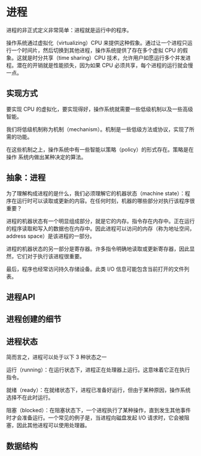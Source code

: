 # 进程
进程的非正式定义非常简单：进程就是运行中的程序。

操作系统通过虚拟化（virtualizing）CPU 来提供这种假象。通过让一个进程只运行一个时间片，然后切换到其他进程，操作系统提供了存在多个虚拟 CPU 的假象。这就是时分共享（time sharing）CPU 技术，允许用户如愿运行多个并发进程。潜在的开销就是性能损失，因为如果 CPU 必须共享，每个进程的运行就会慢一点。

## 实现方式

要实现 CPU 的虚拟化，要实现得好，操作系统就需要一些低级机制以及一些高级智能。

我们将低级机制称为机制（mechanism）。机制是一些低级方法或协议，实现了所需的功能。

在这些机制之上，操作系统中有一些智能以策略（policy）的形式存在。策略是在操作
系统内做出某种决定的算法。

## 抽象：进程

为了理解构成进程的是什么，我们必须理解它的机器状态（machine state）：程序在运行时可以读取或更新的内容。在任何时刻，机器的哪些部分对执行该程序很重要？

进程的机器状态有一个明显组成部分，就是它的内存。指令存在内存中。正在运行的程序读取和写入的数据也在内存中。因此进程可以访问的内存（称为地址空间，address space）是该进程的一部分。

进程的机器状态的另一部分是寄存器。许多指令明确地读取或更新寄存器，因此显然，它们对于执行该进程很重要。

最后，程序也经常访问持久存储设备。此类 I/O 信息可能包含当前打开的文件列表。

## 进程API


## 进程创建的细节

## 进程状态

简而言之，进程可以处于以下 3 种状态之一

运行（running）：在运行状态下，进程正在处理器上运行。这意味着它正在执行指令。
 
就绪（ready）：在就绪状态下，进程已准备好运行，但由于某种原因，操作系统选择不在此时运行。
 
阻塞（blocked）：在阻塞状态下，一个进程执行了某种操作，直到发生其他事件时才会准备运行。一个常见的例子是，当进程向磁盘发起 I/O 请求时，它会被阻塞，因此其他进程可以使用处理器。

## 数据结构
